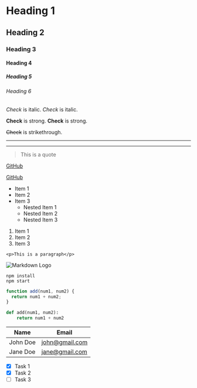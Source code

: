 <!-- Headings -->
# Heading 1

## Heading 2

### Heading 3

#### Heading 4

##### Heading 5

###### Heading 6

<!-- Italics -->
*Check* is italic.
*Check* is italic.

<!-- Strong -->
**Check** is strong.
**Check** is strong.

<!-- Strikethrough -->
~~Check~~ is strikethrough.

<!-- Horizontal Rule -->
___
---

<!-- Blockquote -->
> This is a quote

<!-- Links -->
[GitHub](https://github.com)

[GitHub](https://github.com "GitHub")

<!-- Unordered List -->
* Item 1
* Item 2
* Item 3
  * Nested Item 1
  * Nested Item 2
  * Nested Item 3

<!-- Ordered List -->
1. Item 1
1. Item 2
1. Item 3

<!-- Inline Code Block -->
`<p>This is a paragraph</p>`

<!-- Images -->
![Markdown Logo](https://technoverse.web.id/wp-content/uploads/2017/08/1200px-Markdown-mark.svg1_.png "Markdown Logo")

<!-- GitHub Markdown -->

<!-- Code Blocks -->
```
npm install
npm start
```

```javascript
function add(num1, num2) {
  return num1 + num2;
}
```

```python
def add(num1, num2):
    return num1 + num2
```

<!-- Tables -->
| Name      | Email   |
| --------- | ------- |
| John Doe | <john@gmail.com> |
| Jane Doe | <jane@gmail.com> |

<!-- Task List -->
* [x] Task 1
* [x] Task 2
* [ ] Task 3
